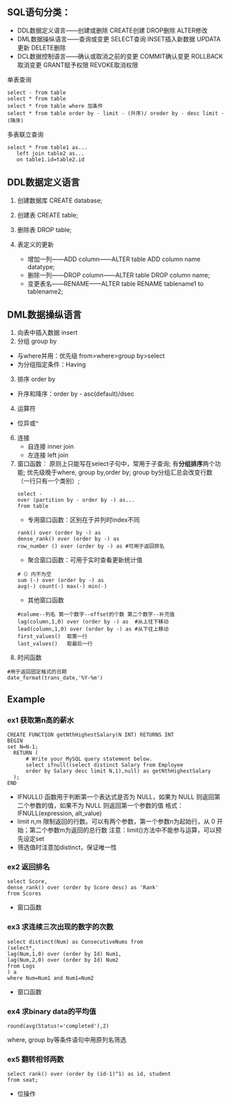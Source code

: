 ## SQL语句分类：
* DDL数据定义语言——创建或删除 CREATE创建 DROP删除 ALTER修改
* DML数据操纵语言——查询或变更 SELECT查询 INSET插入新数据 UPDATA更新 DELETE删除
* DCL数据控制语言——确认或取消之前的变更 COMMIT确认变更 ROLLBACK取消变更 GRANT赋予权限 REVOKE取消权限

单表查询
```
select - from table
select * from table
select * from table where 加条件
select * from table order by - limit - (升序)/ oreder by - desc limit - (降序)
```

多表联立查询
```
select * from table1 as...
   left join table2 as...
   on table1.id=table2.id
```
   
## DDL数据定义语言
1. 创建数据库  CREATE database;
2. 创建表      CREATE table;
3. 删除表      DROP table;
4. 表定义的更新 

   * 增加一列——ADD column——ALTER table ADD column name datatype;
   * 删除一列——DROP column——ALTER table DROP column name;
   * 变更表名——RENAME——ALTER table RENAME tablename1 to tablename2;
  
## DML数据操纵语言
1. 向表中插入数据 insert
2. 分组 group by
* 与where并用：优先级 from>where>group by>select
* 为分组指定条件：Having
3. 排序 order by
* 升序和降序：order by - asc(default)/dsec
4. 运算符
* 位异或^
6. 连接
   * 自连接 inner join
   * 左连接 left join
7. 窗口函数：
   原则上只能写在select子句中，常用于子查询; 
   有**分组排序**两个功能; 
   优先级晚于where, group by,order by;
   group by分组汇总会改变行数（一行只有一个类别）;
   ```
   select - 
   over (partition by - order by -) as...
   from table
   ```
   * 专用窗口函数：区别在于并列时index不同
   ```
   rank() over (order by -) as
   dense_rank() over (order by -) as
   row_number () over (order by -) as #可用于返回排名
   ```
   * 聚合窗口函数：可用于实时查看更新统计值
   ```
   #（）内不为空
   sum (-) over (order by -) as
   avg(-) count(-) max(-) min(-)
   ```
   * 其他窗口函数
   ```
   #colume--列名 第一个数字--offset的个数 第二个数字--补充值
   lag(column,1,0) over (order by -) as  #从上往下移动
   lead(column,1,0) over (order by -) as #从下往上移动
   first_values()  取第一行
   last_values()   取最后一行
   ```
8. 时间函数
  ```
  #用于返回固定格式的日期
  date_format(trans_date,'%Y-%m')
  ```

## Example
### ex1 获取第n高的薪水
```
CREATE FUNCTION getNthHighestSalary(N INT) RETURNS INT
BEGIN
set N=N-1;
  RETURN (
      # Write your MySQL query statement below.
      select ifnull((select distinct Salary from Employee
      order by Salary desc limit N,1),null) as getNthHighestSalary
  );
END
```
* IFNULL() 函数用于判断第一个表达式是否为 NULL，如果为 NULL 则返回第二个参数的值，如果不为 NULL 则返回第一个参数的值
  格式：IFNULL(expression, alt_value)
* limit n,m 限制返回的行数。可以有两个参数，第一个参数n为起始行，从 0 开始；第二个参数m为返回的总行数
  注意：limit()方法中不能参与运算，可以预先设定set
* 筛选值时注意加distinct，保证唯一性

### ex2 返回排名
```
select Score, 
dense_rank() over (order by Score desc) as 'Rank'
from Scores
```
* 窗口函数

### ex3 求连续三次出现的数字的次数
```
select distinct(Num) as ConsecutiveNums from
(select*,
lag(Num,1,0) over (order by Id) Num1,
lag(Num,2,0) over (order by Id) Num2
from Logs
) a
where Num=Num1 and Num1=Num2
```
* 窗口函数

### ex4 求binary data的平均值
```
round(avg(Status!='completed'),2)
```
where, group by等条件语句中用原列名筛选

### ex5 翻转相邻两数
```
select rank() over (order by (id-1)^1) as id, student
from seat;
```
* 位操作

